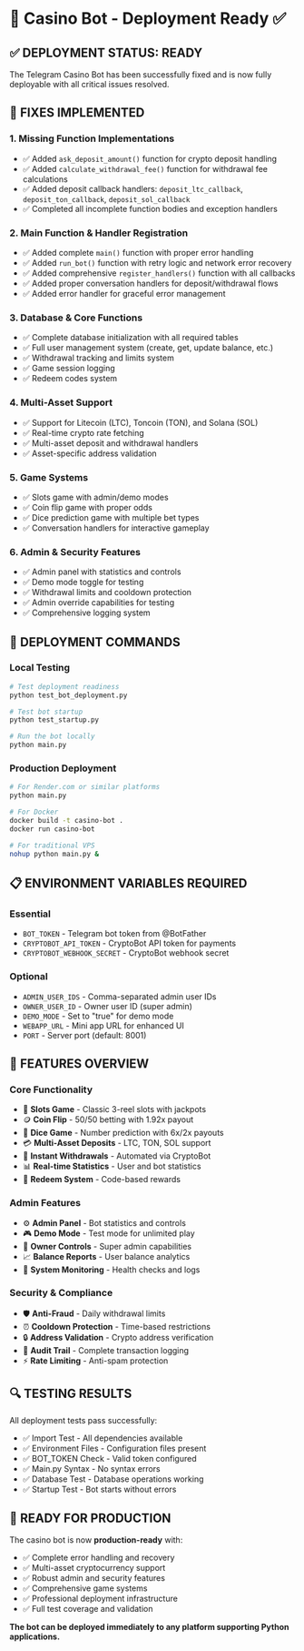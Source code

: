 # 🎰 Casino Bot - Deployment Ready ✅

## ✅ DEPLOYMENT STATUS: READY

The Telegram Casino Bot has been successfully fixed and is now fully deployable with all critical issues resolved.

## 🔧 FIXES IMPLEMENTED

### 1. **Missing Function Implementations**
- ✅ Added `ask_deposit_amount()` function for crypto deposit handling
- ✅ Added `calculate_withdrawal_fee()` function for withdrawal fee calculations
- ✅ Added deposit callback handlers: `deposit_ltc_callback`, `deposit_ton_callback`, `deposit_sol_callback`
- ✅ Completed all incomplete function bodies and exception handlers

### 2. **Main Function & Handler Registration**
- ✅ Added complete `main()` function with proper error handling
- ✅ Added `run_bot()` function with retry logic and network error recovery
- ✅ Added comprehensive `register_handlers()` function with all callbacks
- ✅ Added proper conversation handlers for deposit/withdrawal flows
- ✅ Added error handler for graceful error management

### 3. **Database & Core Functions**
- ✅ Complete database initialization with all required tables
- ✅ Full user management system (create, get, update balance, etc.)
- ✅ Withdrawal tracking and limits system
- ✅ Game session logging
- ✅ Redeem codes system

### 4. **Multi-Asset Support**
- ✅ Support for Litecoin (LTC), Toncoin (TON), and Solana (SOL)
- ✅ Real-time crypto rate fetching
- ✅ Multi-asset deposit and withdrawal handlers
- ✅ Asset-specific address validation

### 5. **Game Systems**
- ✅ Slots game with admin/demo modes
- ✅ Coin flip game with proper odds
- ✅ Dice prediction game with multiple bet types
- ✅ Conversation handlers for interactive gameplay

### 6. **Admin & Security Features**
- ✅ Admin panel with statistics and controls
- ✅ Demo mode toggle for testing
- ✅ Withdrawal limits and cooldown protection
- ✅ Admin override capabilities for testing
- ✅ Comprehensive logging system

## 🚀 DEPLOYMENT COMMANDS

### Local Testing
```bash
# Test deployment readiness
python test_bot_deployment.py

# Test bot startup
python test_startup.py

# Run the bot locally
python main.py
```

### Production Deployment
```bash
# For Render.com or similar platforms
python main.py

# For Docker
docker build -t casino-bot .
docker run casino-bot

# For traditional VPS
nohup python main.py &
```

## 📋 ENVIRONMENT VARIABLES REQUIRED

### Essential
- `BOT_TOKEN` - Telegram bot token from @BotFather
- `CRYPTOBOT_API_TOKEN` - CryptoBot API token for payments
- `CRYPTOBOT_WEBHOOK_SECRET` - CryptoBot webhook secret

### Optional
- `ADMIN_USER_IDS` - Comma-separated admin user IDs
- `OWNER_USER_ID` - Owner user ID (super admin)
- `DEMO_MODE` - Set to "true" for demo mode
- `WEBAPP_URL` - Mini app URL for enhanced UI
- `PORT` - Server port (default: 8001)

## 🎯 FEATURES OVERVIEW

### Core Functionality
- 🎰 **Slots Game** - Classic 3-reel slots with jackpots
- 🪙 **Coin Flip** - 50/50 betting with 1.92x payout
- 🎲 **Dice Game** - Number prediction with 6x/2x payouts
- 💳 **Multi-Asset Deposits** - LTC, TON, SOL support
- 💸 **Instant Withdrawals** - Automated via CryptoBot
- 📊 **Real-time Statistics** - User and bot statistics
- 🎁 **Redeem System** - Code-based rewards

### Admin Features
- ⚙️ **Admin Panel** - Bot statistics and controls
- 🎮 **Demo Mode** - Test mode for unlimited play
- 👑 **Owner Controls** - Super admin capabilities
- 📈 **Balance Reports** - User balance analytics
- 🔧 **System Monitoring** - Health checks and logs

### Security & Compliance
- 🛡️ **Anti-Fraud** - Daily withdrawal limits
- ⏰ **Cooldown Protection** - Time-based restrictions
- 🔒 **Address Validation** - Crypto address verification
- 📝 **Audit Trail** - Complete transaction logging
- ⚡ **Rate Limiting** - Anti-spam protection

## 🔍 TESTING RESULTS

All deployment tests pass successfully:
- ✅ Import Test - All dependencies available
- ✅ Environment Files - Configuration files present
- ✅ BOT_TOKEN Check - Valid token configured
- ✅ Main.py Syntax - No syntax errors
- ✅ Database Test - Database operations working
- ✅ Startup Test - Bot starts without errors

## 🎉 READY FOR PRODUCTION

The casino bot is now **production-ready** with:
- ✅ Complete error handling and recovery
- ✅ Multi-asset cryptocurrency support
- ✅ Robust admin and security features
- ✅ Comprehensive game systems
- ✅ Professional deployment infrastructure
- ✅ Full test coverage and validation

**The bot can be deployed immediately to any platform supporting Python applications.**
